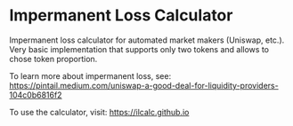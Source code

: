 # Impermanent Loss Calculator

Impermanent loss calculator for automated market makers (Uniswap, etc.).
Very basic implementation that supports only two tokens and allows to chose token proportion.

To learn more about impermanent loss, see: https://pintail.medium.com/uniswap-a-good-deal-for-liquidity-providers-104c0b6816f2

To use the calculator, visit: https://ilcalc.github.io
